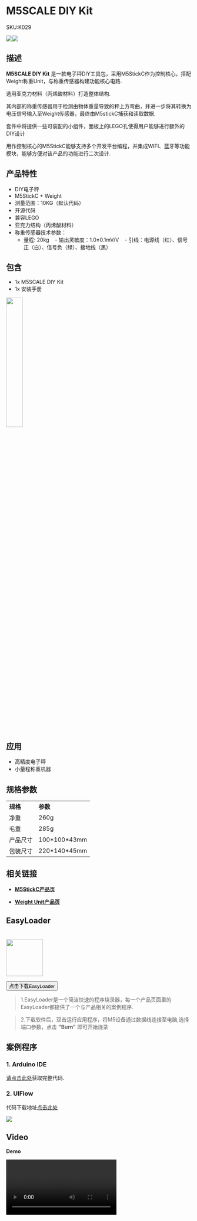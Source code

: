 # M5SCALE DIY Kit

<el-tag effect="plain">SKU:K029</el-tag>

<div class="product_pic"><img src="assets\img\product_pics\app\m5scale_diy_kit\m5scale_diy_kit_01.webp"><img src="assets\img\product_pics\app\m5scale_diy_kit\m5scale_diy_kit_02.webp"></div>

## 描述

**M5SCALE DIY Kit** 是一款电子秤DIY工具包，采用M5StickC作为控制核心，搭配Weight称重Unit，与称重传感器构建功能核心电路. 

选用亚克力材料（丙烯酸材料）打造整体结构.

其内部的称重传感器用于检测由物体重量导致的秤上方弯曲，并进一步将其转换为电压信号输入至Weight传感器，最终由M5stickC捕获和读取数据.

套件中将提供一些可装配的小组件，面板上的LEGO孔使得用户能够进行额外的DIY设计

用作控制核心的M5StickC能够支持多个开发平台编程，并集成WIFI、蓝牙等功能模块，能够方便对该产品的功能进行二次设计.

## 产品特性 

- DIY电子秤
- M5StickC + Weight
- 测量范围：10KG（默认代码）
- 开源代码
- 兼容LEGO
- 亚克力结构（丙烯酸材料）
- 称重传感器技术参数：
    - 量程: 20kg
    - 输出灵敏度：1.0±0.1mV/V
    - 引线：电源线（红）、信号正（白）、信号负（绿）、接地线（黑）

## 包含

-  1x M5SCALE DIY Kit
-  1x 安装手册

<img src="assets\img\product_pics\app\m5scale_diy_kit\m5scale_diy_kit_03.webp" width="30%" height="30%">

## 应用

-  高精度电子秤
-  小量程称重机器

## 规格参数

<table>
   <tr style="font-weight:bold">
      <td>规格</td>
      <td>参数</td>
   </tr>
   <tr>
      <td>净重</td>
      <td>260g</td>
   </tr>
   <tr>
      <td>毛重</td>
      <td>285g</td>
   </tr>
   <tr>
      <td>产品尺寸</td>
      <td>100*100*43mm</td>
   </tr>
   <tr>
      <td>包装尺寸</td>
      <td>220*140*45mm</td>
   </tr>
 </table>

## 相关链接

- **[M5StickC产品页](zh_CN/core/m5stickc)**

- **[Weight Unit产品页](zh_CN/unit/weight)**

## EasyLoader

<img src="https://m5stack.oss-cn-shenzhen.aliyuncs.com/image/EasyLoader_logo.webp" width="100px" style="margin-top:20px">

<a href="https://m5stack.oss-cn-shenzhen.aliyuncs.com/EasyLoader/Windows/APPLICATION/EasyLoader_M5SCALE_APPLICATION.exe"><button type="button" class="btn btn-primary">点击下载EasyLoader</button></a>

>1.EasyLoader是一个简洁快速的程序烧录器，每一个产品页面里的EasyLoader都提供了一个与产品相关的案例程序.

>2.下载软件后，双击运行应用程序，将M5设备通过数据线连接至电脑,选择端口参数，点击 **"Burn"** 即可开始烧录    

## 案例程序

### 1. Arduino IDE

[请点击此处](https://github.com/m5stack/M5-ProductExampleCodes/tree/master/App/M5SCALE_DIY_kit/Arduino/M5SCALE_DIY_kit)获取完整代码.

### 2. UIFlow

代码下载地址[点击此处](https://github.com/m5stack/M5-ProductExampleCodes/tree/master/App/M5SCALE_DIY_kit/UIFlow)

<img src="assets/img/product_pics/app/m5scale_diy_kit/m5scale.webp" >

## Video
**Demo** 

<video class="video_size" controls>
    <source src="https://m5stack.oss-cn-shenzhen.aliyuncs.com/video/Product_example_video/App/M5SCALE_DIY_Kit/M5SCALE_DIY_Kit.mp4" type="video/mp4" >
</video>


<script>

   var purchase_link = 'https://m5stack.com/products/m5scale-diy-kit';


   anchor_search(purchase_link);
   scrollFunc();

</script>